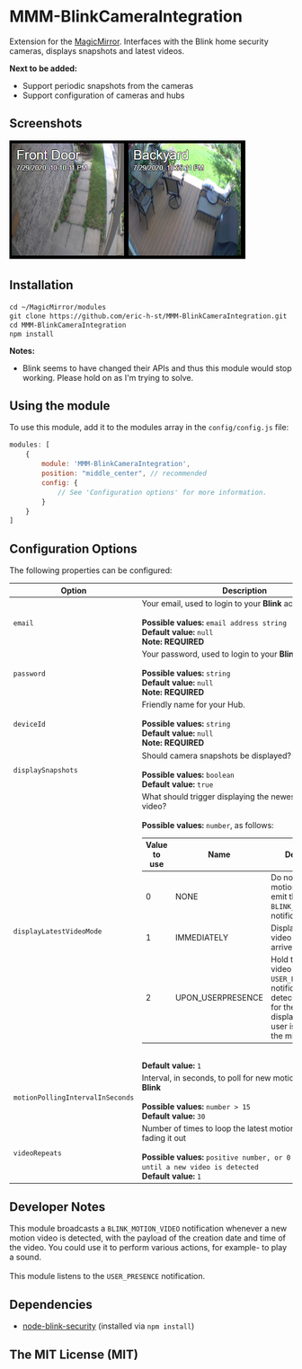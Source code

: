 # MMM-BlinkCameraIntegration
Extension for the [MagicMirror](https://github.com/MichMich/MagicMirror). 
Interfaces with the Blink home security cameras, displays snapshots and latest videos.

**Next to be added:** 

* Support periodic snapshots from the cameras
* Support configuration of cameras and hubs

## Screenshots

![](screenshots/screenshot.png)

## Installation
````
cd ~/MagicMirror/modules
git clone https://github.com/eric-h-st/MMM-BlinkCameraIntegration.git
cd MMM-BlinkCameraIntegration
npm install
````
**Notes:**
* Blink seems to have changed their APIs and thus this module would stop working. Please hold on as I'm trying to solve. 
  
## Using the module

To use this module, add it to the modules array in the `config/config.js` file:
````javascript
modules: [
	{
		module: 'MMM-BlinkCameraIntegration',
		position: "middle_center", // recommended 
		config: {
			// See 'Configuration options' for more information.
		}
	}
]
````

## Configuration Options

The following properties can be configured:

<table width="100%">
	<!-- why, markdown... -->
	<thead>
		<tr>
			<th>Option</th>
			<th width="100%">Description</th>
		</tr>
	<thead>
	<tbody>
		<tr>
			<td><code>email</code></td>
      <td>Your email, used to login to your <b>Blink</b> account<br>
				<br><b>Possible values:</b> <code>email address string</code>
				<br><b>Default value:</b> <code>null</code> 
        <br><b>Note: REQUIRED<b>
			</td>
		</tr>
		<tr>
			<td><code>password</code></td>
      <td>Your password, used to login to your <b>Blink</b> account<br>
				<br><b>Possible values:</b> <code>string</code>
				<br><b>Default value:</b> <code>null</code>
        <br><b>Note: REQUIRED<b>
			</td>
		</tr>
		<tr>
			<td><code>deviceId</code></td>
      <td>Friendly name for your Hub.<br>
				<br><b>Possible values:</b> <code>string</code>
				<br><b>Default value:</b> <code>null</code> 
        <br><b>Note: REQUIRED<b>
			</td>
		</tr>
		<tr>
			<td><code>displaySnapshots</code></td>
      <td>Should camera snapshots be displayed?<br>
				<br><b>Possible values:</b> <code>boolean</code>
				<br><b>Default value:</b> <code>true</code>
			</td>
		</tr>
		<tr>
			<td><code>displayLatestVideoMode</code></td>
      <td>What should trigger displaying the newest motion video?<br>
				<br><b>Possible values:</b> <code>number</code>, as follows:
        <br>
	  <table>
        	<thead>
          <tr>
            <th>Value to use</th>
            <th>Name</th>
            <th width="100%">Description</th>
          </tr>
        	</thead>
	        <tbody>
             <tr>
               <td>0</td><td>NONE</td><td>Do not display motion videos, just emit the <code>BLINK_MOTION_VIDEO</code> notification</td>
             </tr>
             <tr>
               <td>1</td><td>IMMEDIATELY</td><td>Display the latest video once it arrives</td>
             </tr>
             <tr>
               <td>2</td><td>UPON_USERPRESENCE</td><td>Hold the latest video until <code>USER_PRESENCE</code> notification is deteced, to allow for the video to be displayed when the user is in front of the mirror</td>
             </tr>
        </table>        
	    <br><b>Default value:</b> <code>1</code>
	</td>
		</tr>
		<tr>
			<td><code>motionPollingIntervalInSeconds</code></td>
      <td>Interval, in seconds, to poll for new motion videos from <b>Blink</b><br>
				<br><b>Possible values:</b> <code>number > 15</code>
				<br><b>Default value:</b> <code>30</code>
			</td>
		</tr>
		<tr>
			<td><code>videoRepeats</code></td>
      <td>Number of times to loop the latest motion video before fading it out<br>
				<br><b>Possible values:</b> <code>positive number, or 0 to repeat until a new video is detected</code>
				<br><b>Default value:</b> <code>1</code>
			</td>
		</tr>
  </tbody>
</table>

## Developer Notes
This module broadcasts a `BLINK_MOTION_VIDEO` notification whenever a new motion video is detected, with the payload of the creation date and time of the video. You could use it to perform various actions, for example- to play a sound. 
<br>
<br>
This module listens to the `USER_PRESENCE` notification. 


## Dependencies
- [node-blink-security](https://www.npmjs.com/package/node-blink-security) (installed via `npm install`)

## The MIT License (MIT)
